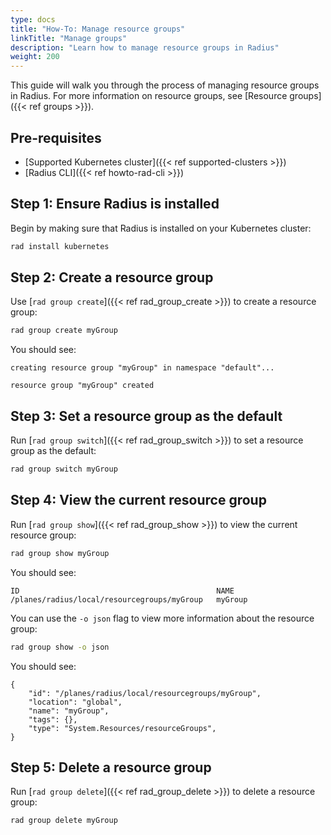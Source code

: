 ```yaml
---
type: docs
title: "How-To: Manage resource groups"
linkTitle: "Manage groups"
description: "Learn how to manage resource groups in Radius"
weight: 200
---
```


This guide will walk you through the process of managing resource groups in Radius. For more information on resource groups, see [Resource groups]({{< ref groups >}}).

## Pre-requisites

- [Supported Kubernetes cluster]({{< ref supported-clusters >}})
- [Radius CLI]({{< ref howto-rad-cli >}})

## Step 1: Ensure Radius is installed

Begin by making sure that Radius is installed on your Kubernetes cluster:

```bash
rad install kubernetes
```

## Step 2: Create a resource group

Use [`rad group create`]({{< ref rad_group_create >}}) to create a resource group:

```bash
rad group create myGroup
```

You should see:

```
creating resource group "myGroup" in namespace "default"...

resource group "myGroup" created
```

## Step 3: Set a resource group as the default

Run [`rad group switch`]({{< ref rad_group_switch >}}) to set a resource group as the default:

```bash
rad group switch myGroup
```

## Step 4: View the current resource group

Run [`rad group show`]({{< ref rad_group_show >}}) to view the current resource group:

```bash
rad group show myGroup
```

You should see:

```
ID                                            NAME                
/planes/radius/local/resourcegroups/myGroup   myGroup
```

You can use the `-o json` flag to view more information about the resource group:

```bash
rad group show -o json
```

You should see:

```
{
    "id": "/planes/radius/local/resourcegroups/myGroup",
    "location": "global",
    "name": "myGroup",
    "tags": {},
    "type": "System.Resources/resourceGroups",
}
```

## Step 5: Delete a resource group

Run [`rad group delete`]({{< ref rad_group_delete >}}) to delete a resource group:

```bash
rad group delete myGroup
```
